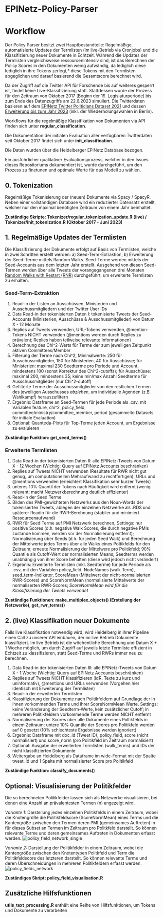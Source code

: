 # EPINetz-Policy-Parser

# Workflow

Der Policy Parser besitzt zwei Hauptbestandteile: Regelmäßige, automatisierte Updates der Termlisten (im live-Betrieb via Cronjobs) und die Klassifizierung neuer Dokumente in Echtzeit. Während die Updates der Termlisten vergleichsweise ressourcenintensiv sind, ist das Berechnen der Policy Scores in den Dokumenten wenig aufwändig, da lediglich diese lediglich in ihre Tokens zerlegt,* diese Tokens mit den Termlisten abgeglichen und darauf basierend die Gesamtscore berechnet wird.

Da der Zugriff auf die Twitter API für Forschende bis auf weiteres gesperrt ist, findet keine Live-Klassifizierung statt. Stattdessen wurde der Prozess für den Zeitraum von Oktober 2017 (Beginn der 19. Legislaturperiode) bis zum Ende des Datenzugriffs am 22.6.2023 simuliert. Die Twitterdaten basieren auf dem [EPINetz Twitter Politicians Dataset 2021](https://doi.org/10.1007/s11615-022-00405-7) und dessen [Erweiterung bis zum Jahr 2023](https://doi.org/10.7802/2415) (inkl. der Wiederholungswahlen in Berlin). 

Workflows für die regelmäßige Klassifikation von Dokumenten via API finden sich unter **regular_classification**.

Die Dokumentation der initialen Evaluation aller verfügbaren Twitterdaten seit Oktober 2017 findet sich unter **init_classification**.

Die Daten wurden über die Heidelberger EPINetz Database bezogen.

Ein ausführlicher qualitativer Evaluationsprozess, welcher in den Issues dieses Repositoriums dokumentiert ist, wurde durchgeführt, um den Prozess zu finetunen und optimale Werte für das Modell zu wählen.

## 0. Tokenization 

Regelmäßige Tokenisierung der (neuen) Dokumente via Spacy / SpacyR. Neben einer vollständigen Database wird ein reduzierter Datensatz erstellt, welcher nur den maximal benötigten Zeitraum von einem Jahr beinhaltet. 

**Zuständige Skripte: Tokenizer/regular_tokenization_update.R (live) / Tokenizer/init_tokenization.R (Oktober 2017 - Juni 2023)**

## 1. Regelmäßige Updates der Termlisten

Die Klassifizierung der Dokumente erfolgt auf Basis von Termlisten, welche in zwei Schritten erstellt werden: a) Seed-Term-Extraktion, b) Erweiterung der Seed-Terme mittels Random Walks. Seed-Terme werden mittels der Seed-Accounts aus dem letzten Jahr erstellt. Ausgehend von diesen Seed-Termen werden über alle Tweets der vorangegangenen drei Monaten [Random Walks with Restart (RNR)](https://github.com/alberto-valdeolivas/RandomWalkRestartMH) durchgeführt, um erweiterte Termlisten zu erhalten.

### Seed-Term-Extraktion

1. Read-in der Listen an Ausschüssen, Ministerien und Ausschussmitgliedern und der Twitter User IDs
2. Data Read-in der tokenisierten Daten I: tokenisierte Tweets der Seed-Accounts (Ministerien, Ausschüsse & Ausschussmitglieder) von Datum X - 12 Monate
3. Replies auf Tweets verwenden, URL-Tokens verwenden, @mention-Tokens NICHT verwenden (@mentions werden durch Replies zu prävalent; Replies haben teilweise relevante Informationen)
4. Berechnung des Chi^2-Werts für Terme der zum jeweiligen Zeitpunkt aktiven Committees/Member
5. Filterung der Terme nach Chi^2, Minimalwerte: 250 für Ausschussmitglieder, 150 für Ministerien, 40 für Ausschüsse; für Ministerien: maximal 230 Seedterme pro Periode und Account, mindestens 100 (sonst Korrektur des Chi^2-cutoffs); für Ausschüsse: maximal 200, mindestens 35; keine min/max Anzahl Seedterme für Ausschussmitglieder (nur Chi^2-cutoff) 
6. Gefilterte Terme der Ausschussmitglieder von den restlichen Termen des jeweiligen Ausschusses *abziehen*, um individuelle Agenden (z.B. Wahlkampf) herauszufiltern 
7. Ergebnis: Dataframe an Seed-Termen für jede Periode als .csv, mit Variablen feature, chi^2, policy_field, committee/ministry/committee_member, period (gesammelte Datasets für initiale Evaluation)
8. Optional: Quanteda-Plots für Top-Terme jeden Account, um Ergebnisse zu evaluieren

**Zuständige Funktion: get_seed_terms()**

### Erweiterte Termlisten

1. Data Read-in der tokenisierten Daten II: alle EPINetz-Tweets von Datum X - 12 Wochen (Wichtig: Query auf EPINetz Accounts beschränken)
2. Replies auf Tweets NICHT verwenden (Resultate für RWR nicht gut genug, um computationellen Mehraufwand zu rechtfertigen), URLs und @mentions verwenden (erleichtert Klassifikation sehr kurzer Tweets)
3. unteres 10% Quantil der Tokens nach Häufigkeit wird entfernt (wenig relevant; macht Netzwerkberechnung deutlich effizienter) 
4. Read-in der Seed Terme
5. Bilden des PMI-gewichteten Netzwerks aus den Noun-Words der tokenisierten Tweets, ablegen der einzelnen Netzwerke als .RDS und späterer Readin für die RWR-Berchnung (stabiler und minimiert Ressourcenaufwand)
6. RWR für Seed Terme auf PMI Netzwerk berechnen, Settings: nur positive Scores (d.h. negative Walk Scores, die durch negative PMIs zustande kommen, werden vor der Normalisierung entfernt); Normalisierung über Seeds (d.h. für jeden Seed Walk) und Berechnung der Mittelwerte jedes Terms über alle Walks eines Poltikfelds für den Zeitraum; erneute Normalisierung der Mittelwere pro Politikfeld; 90% Quantile als Cutoff-Wert der normalisierten Means; Seedterms werden unabhängig von ihrer Score behalten (diese wird jedoch nicht verändert)
7. Ergebnis: Erweiterte Termlisten (inkl. Seedterme) für jede Periode als .csv, mit den Variablen policy_field, NodeNames (walk Term), seed_term-Indikator, ScoreMean (Mittelwert der nicht-normalisierten RWR-Scores) und ScoreNormMean (normalisierte Mittelwerte der normaliserten RWR-Scores; *ScoreNormMean wird für die Klassifizierung der Tweets verwendet*

**Zuständige Funktionen: make_multiplex_objects() (Erstellung der Netzwerke), get_rwr_terms()**

## 2. (live) Klassifikation neuer Dokumente

Falls live Klassifikation notwendig wird, wird Heidelberg in ihrer Pipeline einen Call zu unserer API einbauen, der im live Betrieb Dokumente klassifiziert. Im live Betrieb ist die wöchentliche Berechnung und Datum X + 1 Woche möglich, um durch Zugriff auf jeweils letzte Termliste effizient in Echtzeit zu klassifizieren, statt Seed-Terme und RWRs immer neu zu berechnen.

1. Data Read-in der tokenisierten Daten III: alle EPINetz-Tweets von Datum X - 1 Woche (Wichtig: Query auf EPINetz Accounts beschränken)
2. Replies auf Tweets NICHT klassifizieren (idR. Texte zu kurz und uninformativ), @mentions und URLs verwenden (Vorgehen hier identisch mit Erweiterung der Termlisten)
3. Read-in der erweiterten Termlisten
4. Klassifizierung der Dokumente nach Politikfeldern auf Grundlage der in ihnen vorkommenden Terme und ihrer ScoreNormMean Werte. Settings: keine Veränderung der Seedterm-Werte, kein zusätzlicher Cutoff; in mehreren Politikfeldern vorkommende Terme werden NICHT entfernt
5. Normalisierung der Scores über alle Dokumente eines Poltikfelds in einem Zeitraum; untere 10% Quantile der Scores pro Politikfeld werden auf 0 gesetzt (10% schlechteste Ergebnisse werden ignoriert)
6. Ergebnis: Dataframe mit doc_id (Tweet ID), policy_field, score (nicht normalisiert) und score_norm (pro Politikfeld im Zeitraum normalisiert)
7. Optional: Ausgabe der erweiterten Termlisten (walk_terms) und IDs der nicht klassifizierten Dokumente
8. Weitergabe an Heidelberg als Dataframe im wide-Format mit der Spalte tweet_id und 1 Spalte mit normalisierter Score pro Politikfeld

**Zuständige Funktion: classify_documents()**


## Optional: Visualisierung der Politikfelder

Die so berechneten Politikfelder lassen sich als Netzwerke visualisieren, bei denen eine Anzahl an prävalentesten Termen (n) angezeigt wird. 

*Variante 1:* Darstellung jedes einzelnen Politikfelds in einem Zeitraum, wobei die Knotengröße die Politikfeldscore (ScoreNormMean) eines Terms und die Kantengröße zwischen den Termen deren PMI (gemeinsames Auftreten) in für dieses Subset an Termen im Zeitraum pro Politkfeld darstellt. So können relevante Terme und deren gemeinsames Auftreten in Dokumenten erfasst werden.
![policy_field_network_single](https://github.com/EPINetz/EPINetz-Policy-Parser/assets/32549063/f4f96d61-7769-4239-92f3-a0947e88677d)


*Variante 2:* Darstellung der Politikfelder in einem Zeitraum, wobei die Kantengröße zwischen den Knotentypen Politkfeld und Term die Politikfeldscore des letzteren darstellt. So können relevante Terme und deren Überschneidungen in mehreren Politikfeldern erfasst werden.
![policy_fields_network](https://github.com/EPINetz/EPINetz-Policy-Parser/assets/32549063/45ee9715-af2a-489c-9a6f-6276e73aad70)

**Zuständiges Skript: policy_field_visualisation.R**


## Zusätzliche Hilfsfunktionen

**utils_text_processing.R** enthält eine Reihe von Hilfsfunktionen, um Tokens und Dokumente zu verarbeiten

